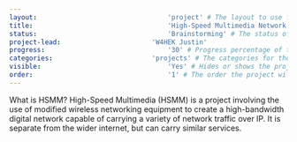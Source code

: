```yaml
---
layout:									'project' # The layout to use for the project page.
title:									'High-Speed Multimedia Network' # The name of the project.
status:									'Brainstorming' # The status of the project. Should be one of 'Brainstorming', 'Designing', 'Building', 'Testing', 'Implementing', 'On-Hold', or 'Cancelled'.
project-lead:						'W4HEK Justin'
progress:								'30' # Progress percentage of the project.
categories:							'projects' # The categories for the project. Projects should always be 'projects'.
visible:								'Yes' # Hides or shows the project in feeds.
order:									'1' # The order the project will be shown in feeds.
---
```



What is HSMM? 
High-Speed Multimedia (HSMM) is a project involving the use of modified wireless networking equipment to create a high-bandwidth digital network capable of carrying a variety of network traffic over IP.
It is separate from the wider internet, but can carry similar services.

